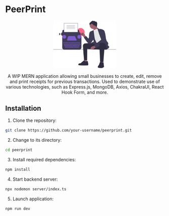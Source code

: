 # PeerPrint

<p align="center">
  <img src="https://raw.githubusercontent.com/RedheadRusskie/peerprint/develop/client/peerprint/public/print.svg" alt="Logo" width="200" />
</p>

<p align="center">
  A WIP MERN application allowing small businesses to create, edit, remove and print receipts for previous transactions. Used to demonstrate use of various technologies, such as Express.js, MongoDB, Axios, ChakraUI, React Hook Form, and more.
</p>

## Installation

1. Clone the repository:

```bash
git clone https://github.com/your-username/peerprint.git
```

2. Change to its directory:

```bash
cd peerprint
```

3. Install required dependencies:

```bash
npm install
```

4. Start backend server: 

```bash
npx nodemon server/index.ts
```

5. Launch application:

```bash
npm run dev
```


